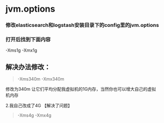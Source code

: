 # jvm.options

### 修改elasticsearch和logstash安装目录下的config里的jvm.options
### 打开后找到下面内容
-Xms1g
-Xmx1g
  
  
## 解决办法修改：

> -Xms340m
> -Xmx340m

修改为340m  让它们平均分配我虚拟机的1G内存，当然你也可以增大自己的虚拟机内存

2.我自己改成了4G  【解决了问题】

> -Xms4g
> -Xmx4g

